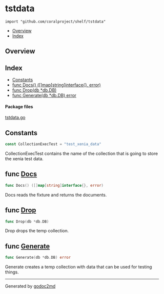 

# tstdata
`import "github.com/coralproject/shelf/tstdata"`

* [Overview](#pkg-overview)
* [Index](#pkg-index)

## <a name="pkg-overview">Overview</a>



## <a name="pkg-index">Index</a>
* [Constants](#pkg-constants)
* [func Docs() ([]map[string]interface{}, error)](#Docs)
* [func Drop(db *db.DB)](#Drop)
* [func Generate(db *db.DB) error](#Generate)


#### <a name="pkg-files">Package files</a>
[tstdata.go](/src/github.com/coralproject/shelf/tstdata/tstdata.go) 


## <a name="pkg-constants">Constants</a>
``` go
const CollectionExecTest = "test_xenia_data"
```
CollectionExecTest contains the name of the collection that is
going to store the xenia test data.




## <a name="Docs">func</a> [Docs](/src/target/tstdata.go?s=624:669#L18)
``` go
func Docs() ([]map[string]interface{}, error)
```
Docs reads the fixture and returns the documents.



## <a name="Drop">func</a> [Drop](/src/target/tstdata.go?s=1607:1627#L69)
``` go
func Drop(db *db.DB)
```
Drop drops the temp collection.



## <a name="Generate">func</a> [Generate](/src/target/tstdata.go?s=1163:1193#L45)
``` go
func Generate(db *db.DB) error
```
Generate creates a temp collection with data
that can be used for testing things.








- - -
Generated by [godoc2md](http://godoc.org/github.com/davecheney/godoc2md)
